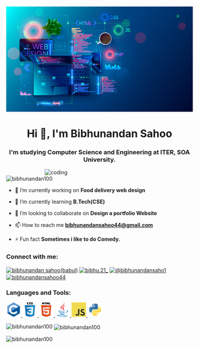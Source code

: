 ![logo](https://github.com/Bibhunandan100/Bibhunandan100/blob/main/image.jpg?raw=true)
<h1 align="center">Hi 👋, I'm Bibhunandan Sahoo</h1>
<h3 align="center">I'm studying Computer Science and Engineering at ITER, SOA University.</h3>
<img align="right" alt="coding" width="400" src="https://media0.giphy.com/media/qgQUggAC3Pfv687qPC/giphy.gif">

<p align="left"> <img src="https://komarev.com/ghpvc/?username=bibhunandan100&label=Profile%20views&color=0e75b6&style=flat" alt="bibhunandan100" /> </p>

- 🔭 I’m currently working on **Food delivery web design**

- 🌱 I’m currently learning **B.Tech(CSE)**

- 👯 I’m looking to collaborate on **Design a portfolio Website**

- 📫 How to reach me **bibhunandansahoo44@gmail.com**

- ⚡ Fun fact **Sometimes i like to do Comedy.**

<h3 align="left">Connect with me:</h3>
<p align="left">
<a href="https://fb.com/bibhunandan sahoo(babul)" target="blank"><img align="center" src="https://raw.githubusercontent.com/rahuldkjain/github-profile-readme-generator/master/src/images/icons/Social/facebook.svg" alt="bibhunandan sahoo(babul)" height="30" width="40" /></a>
<a href="https://instagram.com/bibhu.21_" target="blank"><img align="center" src="https://raw.githubusercontent.com/rahuldkjain/github-profile-readme-generator/master/src/images/icons/Social/instagram.svg" alt="bibhu.21_" height="30" width="40" /></a>
<a href="https://www.hackerrank.com/@bibhunandansaho1" target="blank"><img align="center" src="https://raw.githubusercontent.com/rahuldkjain/github-profile-readme-generator/master/src/images/icons/Social/hackerrank.svg" alt="@bibhunandansaho1" height="30" width="40" /></a>
<a href="https://auth.geeksforgeeks.org/user/bibhunandansahoo44" target="blank"><img align="center" src="https://raw.githubusercontent.com/rahuldkjain/github-profile-readme-generator/master/src/images/icons/Social/geeks-for-geeks.svg" alt="bibhunandansahoo44" height="30" width="40" /></a>
</p>

<h3 align="left">Languages and Tools:</h3>
<p align="left"> <a href="https://www.cprogramming.com/" target="_blank" rel="noreferrer"> <img src="https://raw.githubusercontent.com/devicons/devicon/master/icons/c/c-original.svg" alt="c" width="40" height="40"/> </a> <a href="https://www.w3schools.com/css/" target="_blank" rel="noreferrer"> <img src="https://raw.githubusercontent.com/devicons/devicon/master/icons/css3/css3-original-wordmark.svg" alt="css3" width="40" height="40"/> </a> <a href="https://www.w3.org/html/" target="_blank" rel="noreferrer"> <img src="https://raw.githubusercontent.com/devicons/devicon/master/icons/html5/html5-original-wordmark.svg" alt="html5" width="40" height="40"/> </a> <a href="https://www.java.com" target="_blank" rel="noreferrer"> <img src="https://raw.githubusercontent.com/devicons/devicon/master/icons/java/java-original.svg" alt="java" width="40" height="40"/> </a> <a href="https://developer.mozilla.org/en-US/docs/Web/JavaScript" target="_blank" rel="noreferrer"> <img src="https://raw.githubusercontent.com/devicons/devicon/master/icons/javascript/javascript-original.svg" alt="javascript" width="40" height="40"/> </a> <a href="https://www.python.org" target="_blank" rel="noreferrer"> <img src="https://raw.githubusercontent.com/devicons/devicon/master/icons/python/python-original.svg" alt="python" width="40" height="40"/> </a> </p>

<p><img align="left" src="https://github-readme-stats.vercel.app/api/top-langs?username=bibhunandan100&show_icons=true&locale=en&layout=compact" alt="bibhunandan100" /></p>

<p>&nbsp;<img align="center" src="https://github-readme-stats.vercel.app/api?username=bibhunandan100&show_icons=true&locale=en" alt="bibhunandan100" /></p>

<p><img align="center" src="https://github-readme-streak-stats.herokuapp.com/?user=bibhunandan100&" alt="bibhunandan100" /></p>
